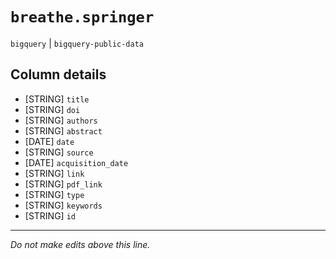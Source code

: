 # `breathe.springer`
`bigquery` | `bigquery-public-data`

## Column details
* [STRING]    `title`
* [STRING]    `doi`
* [STRING]    `authors`
* [STRING]    `abstract`
* [DATE]      `date`
* [STRING]    `source`
* [DATE]      `acquisition_date`
* [STRING]    `link`
* [STRING]    `pdf_link`
* [STRING]    `type`
* [STRING]    `keywords`
* [STRING]    `id`

-------------------------------------------------------------------------------
*Do not make edits above this line.*
